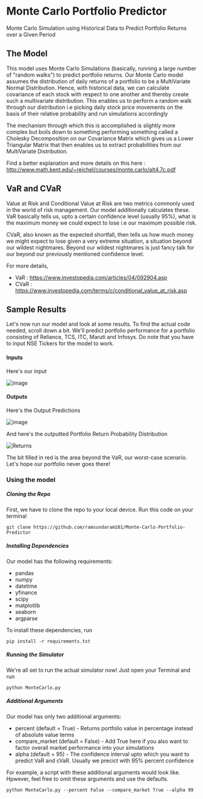 # Monte Carlo Portfolio Predictor
Monte Carlo Simulation using Historical Data to Predict Portfolio Returns over a Given Period

## The Model
This model uses Monte Carlo Simulations (basically, running a large number of "random walks") to predict portfolio returns. Our Monte Carlo model assumes the distribution of daily returns of a portfolio to be a MultiVariate Normal Distribution. Hence, with historical data, we can calculate covariance of each stock with respect to one another and thereby create such a multivariate distribution.
This enables us to perform a random walk through our distribution i.e picking daily stock price movements on the basis of their relative probability and run simulations accordingly

The mechanism through which this is accomplished is slightly more complex but boils down to something performing something called a Cholesky Decomposition on our Covariance Matrix which gives us a Lower Triangular Matrix that then enables us to extract probabilities from our MultiVariate Distribution. 

Find a better explanation and more details on this here : http://www.math.kent.edu/~reichel/courses/monte.carlo/alt4.7c.pdf

## VaR and CVaR
Value at Risk and Conditional Value at Risk are two metrics commonly used in the world of risk management. Our model additionally calculates these.
VaR basically tells us, upto a certain confidence level (usually 95%), what is the maximum money we could expect to lose i.e our maximum possible risk.

CVaR, also known as the expected shortfall, then tells us how much money we might expect to lose given a very extreme situation, a situation beyond our wildest nightmares. Beyond our wildest nightmares is just fancy talk for our beyond our previously mentioned confidence level.

For more details,
*  VaR : https://www.investopedia.com/articles/04/092904.asp
* CVaR : https://www.investopedia.com/terms/c/conditional_value_at_risk.asp

## Sample Results
Let's now run our model and look at some results. To find the actual code needed, scroll down a bit.
We'll predict portfolio performance for a portfolio consisting of Reliance, TCS, ITC, Maruti and Infosys. Do note that you have to input NSE Tickers for the model to work.

#### Inputs

Here's our input


![image](https://user-images.githubusercontent.com/87599801/176519620-d7c8fb32-a8ba-45bb-b4ad-f5ba51c5e91e.png)

#### Outputs

Here's the Output Predictions


![image](https://user-images.githubusercontent.com/87599801/176528165-a7c86b96-e498-4157-8ca6-14cdf69c5894.png)


And here's the outputted Portfolio Return Probability Distribution


![Returns](https://user-images.githubusercontent.com/87599801/176519788-a8ddbb87-ddd6-4c90-8f6b-a143393a4c0c.png)

The bit filled in red is the area beyond the VaR, our worst-case scenario. Let's hope our portfolio never goes there!


### Using the model

##### Cloning the Repo
First, we have to clone the repo to your local device. Run this code on your terminal
```
git clone https://github.com/ramsundaram101/Monte-Carlo-Portfolio-Predictor
```

##### Installing Dependencies
Our model has the following requirements:
* pandas
* numpy
* datetime
* yfinance
* scipy
* matplotlib
* seaborn
* argparse

To install these dependencies, run
```
pip install -r requirements.txt
```

##### Running the Simulator
We're all set to run the actual simulator now! Just open your Terminal and run 
```
python MonteCarlo.py
```

##### Additional Arguments
Our model has only two additional arguments:
* percent (default = True) - Returns portfolio value in percentage instead of absolute value terms
* compare_market (default = False) - Add True here if you also want to factor overall market performance into your simulations
* alpha (default = 95) - The confidence interval upto which you want to predict VaR and cVaR. Usually we precict with 95% percent confidence

For example, a script with these additional arguments would look like. Hpwever, feel free to omit these arguments and use the defaults.
```
python MonteCarlo.py --percent False --compare_market True --alpha 99
```
